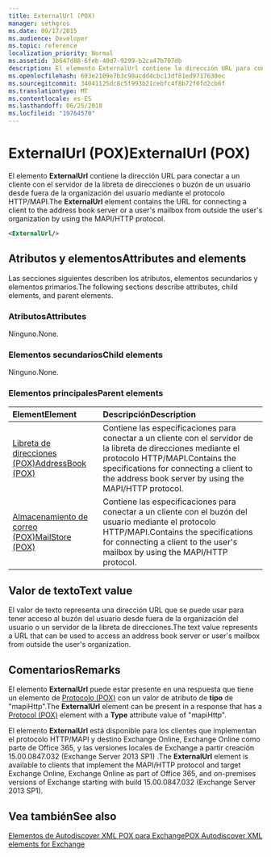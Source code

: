 ```yaml
---
title: ExternalUrl (POX)
manager: sethgros
ms.date: 09/17/2015
ms.audience: Developer
ms.topic: reference
localization_priority: Normal
ms.assetid: 3b647d88-6feb-40d7-9299-b2ca47b707db
description: El elemento ExternalUrl contiene la dirección URL para conectar a un cliente con el servidor de la libreta de direcciones o buzón de un usuario desde fuera de la organización del usuario mediante el protocolo HTTP/MAPI.
ms.openlocfilehash: 603e2109e7b3c98acdd4cbc13df81ed9717630ec
ms.sourcegitcommit: 34041125dc8c5f993b21cebfc4f8b72f0fd2cb6f
ms.translationtype: MT
ms.contentlocale: es-ES
ms.lasthandoff: 06/25/2018
ms.locfileid: "19764570"
---
```

# <a name="externalurl-pox"></a><span data-ttu-id="55b9e-103">ExternalUrl (POX)</span><span class="sxs-lookup"><span data-stu-id="55b9e-103">ExternalUrl (POX)</span></span>

<span data-ttu-id="55b9e-104">El elemento **ExternalUrl** contiene la dirección URL para conectar a un cliente con el servidor de la libreta de direcciones o buzón de un usuario desde fuera de la organización del usuario mediante el protocolo HTTP/MAPI.</span><span class="sxs-lookup"><span data-stu-id="55b9e-104">The **ExternalUrl** element contains the URL for connecting a client to the address book server or a user's mailbox from outside the user's organization by using the MAPI/HTTP protocol.</span></span> 
  
```XML
<ExternalUrl/>
```

## <a name="attributes-and-elements"></a><span data-ttu-id="55b9e-105">Atributos y elementos</span><span class="sxs-lookup"><span data-stu-id="55b9e-105">Attributes and elements</span></span>

<span data-ttu-id="55b9e-106">Las secciones siguientes describen los atributos, elementos secundarios y elementos primarios.</span><span class="sxs-lookup"><span data-stu-id="55b9e-106">The following sections describe attributes, child elements, and parent elements.</span></span>
  
### <a name="attributes"></a><span data-ttu-id="55b9e-107">Atributos</span><span class="sxs-lookup"><span data-stu-id="55b9e-107">Attributes</span></span>

<span data-ttu-id="55b9e-108">Ninguno.</span><span class="sxs-lookup"><span data-stu-id="55b9e-108">None.</span></span>
  
### <a name="child-elements"></a><span data-ttu-id="55b9e-109">Elementos secundarios</span><span class="sxs-lookup"><span data-stu-id="55b9e-109">Child elements</span></span>

<span data-ttu-id="55b9e-110">Ninguno.</span><span class="sxs-lookup"><span data-stu-id="55b9e-110">None.</span></span>
  
### <a name="parent-elements"></a><span data-ttu-id="55b9e-111">Elementos principales</span><span class="sxs-lookup"><span data-stu-id="55b9e-111">Parent elements</span></span>

|<span data-ttu-id="55b9e-112">**Element**</span><span class="sxs-lookup"><span data-stu-id="55b9e-112">**Element**</span></span>|<span data-ttu-id="55b9e-113">**Descripción**</span><span class="sxs-lookup"><span data-stu-id="55b9e-113">**Description**</span></span>|
|:-----|:-----|
|[<span data-ttu-id="55b9e-114">Libreta de direcciones (POX)</span><span class="sxs-lookup"><span data-stu-id="55b9e-114">AddressBook (POX)</span></span>](addressbook-pox.md) <br/> |<span data-ttu-id="55b9e-115">Contiene las especificaciones para conectar a un cliente con el servidor de la libreta de direcciones mediante el protocolo HTTP/MAPI.</span><span class="sxs-lookup"><span data-stu-id="55b9e-115">Contains the specifications for connecting a client to the address book server by using the MAPI/HTTP protocol.</span></span>  <br/> |
|[<span data-ttu-id="55b9e-116">Almacenamiento de correo (POX)</span><span class="sxs-lookup"><span data-stu-id="55b9e-116">MailStore (POX)</span></span>](mailstore-pox.md) <br/> |<span data-ttu-id="55b9e-117">Contiene las especificaciones para conectar a un cliente con el buzón del usuario mediante el protocolo HTTP/MAPI.</span><span class="sxs-lookup"><span data-stu-id="55b9e-117">Contains the specifications for connecting a client to the user's mailbox by using the MAPI/HTTP protocol.</span></span>  <br/> |
   
## <a name="text-value"></a><span data-ttu-id="55b9e-118">Valor de texto</span><span class="sxs-lookup"><span data-stu-id="55b9e-118">Text value</span></span>

<span data-ttu-id="55b9e-119">El valor de texto representa una dirección URL que se puede usar para tener acceso al buzón del usuario desde fuera de la organización del usuario o un servidor de la libreta de direcciones.</span><span class="sxs-lookup"><span data-stu-id="55b9e-119">The text value represents a URL that can be used to access an address book server or user's mailbox from outside the user's organization.</span></span>
  
## <a name="remarks"></a><span data-ttu-id="55b9e-120">Comentarios</span><span class="sxs-lookup"><span data-stu-id="55b9e-120">Remarks</span></span>

<span data-ttu-id="55b9e-121">El elemento **ExternalUrl** puede estar presente en una respuesta que tiene un elemento de [Protocolo (POX)](protocol-pox.md) con un valor de atributo de **tipo** de "mapiHttp".</span><span class="sxs-lookup"><span data-stu-id="55b9e-121">The **ExternalUrl** element can be present in a response that has a [Protocol (POX)](protocol-pox.md) element with a **Type** attribute value of "mapiHttp".</span></span> 
  
<span data-ttu-id="55b9e-122">El elemento **ExternalUrl** está disponible para los clientes que implementan el protocolo HTTP/MAPI y destino Exchange Online, Exchange Online como parte de Office 365, y las versiones locales de Exchange a partir creación 15.00.0847.032 (Exchange Server 2013 SP1) .</span><span class="sxs-lookup"><span data-stu-id="55b9e-122">The **ExternalUrl** element is available to clients that implement the MAPI/HTTP protocol and target Exchange Online, Exchange Online as part of Office 365, and on-premises versions of Exchange starting with build 15.00.0847.032 (Exchange Server 2013 SP1).</span></span> 
  
## <a name="see-also"></a><span data-ttu-id="55b9e-123">Vea también</span><span class="sxs-lookup"><span data-stu-id="55b9e-123">See also</span></span>



[<span data-ttu-id="55b9e-124">Elementos de Autodiscover XML POX para Exchange</span><span class="sxs-lookup"><span data-stu-id="55b9e-124">POX Autodiscover XML elements for Exchange</span></span>](pox-autodiscover-xml-elements-for-exchange.md)

